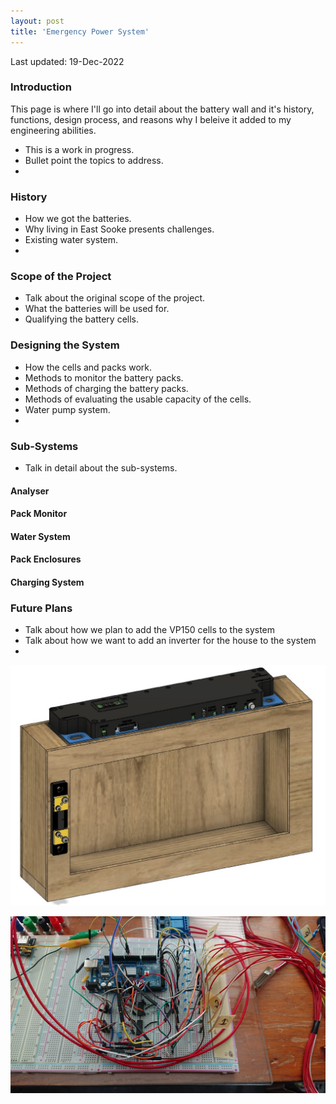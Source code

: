 ```yaml
---
layout: post
title: 'Emergency Power System'
---
```


Last updated: 19-Dec-2022

### Introduction

This page is where I'll go into detail about the battery wall and it's history, functions, design process, and reasons why I beleive it added to my engineering abilities.

- This is a work in progress.
- Bullet point the topics to address.
- 

### History

- How we got the batteries.
- Why living in East Sooke presents challenges.
- Existing water system.
- 

### Scope of the Project

- Talk about the original scope of the project.
- What the batteries will be used for.
- Qualifying the battery cells.

### Designing the System

- How the cells and packs work. 
- Methods to monitor the battery packs.
- Methods of charging the battery packs.
- Methods of evaluating the usable capacity of the cells.
- Water pump system.
- 

### Sub-Systems

- Talk in detail about the sub-systems.

#### Analyser

#### Pack Monitor

#### Water System

#### Pack Enclosures

#### Charging System

### Future Plans

- Talk about how we plan to add the VP150 cells to the system
- Talk about how we want to add an inverter for the house to the system
- 

![](../assets/img/projects/proj-1/CAD-ASSEMBLY.jpg)

![](../assets/img/projects/proj-1/MVP.jpg)


